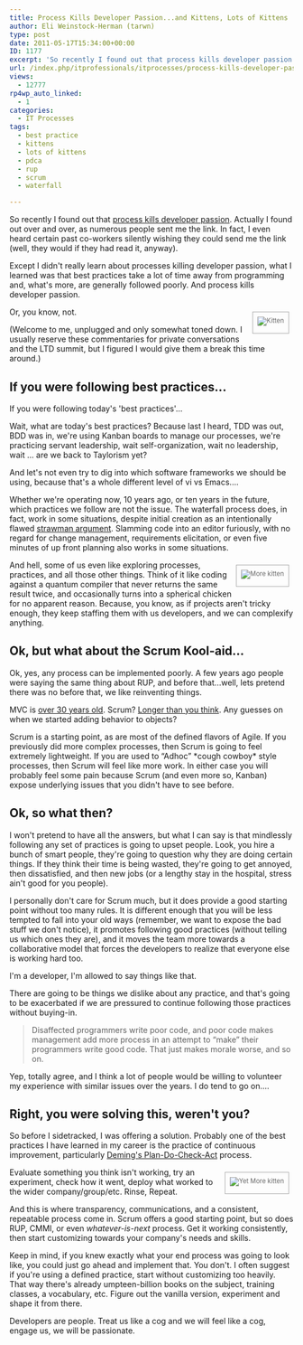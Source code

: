 ```yaml
---
title: Process Kills Developer Passion...and Kittens, Lots of Kittens
author: Eli Weinstock-Herman (tarwn)
type: post
date: 2011-05-17T15:34:00+00:00
ID: 1177
excerpt: 'So recently I found out that process kills developer passion. Actually I found out over and over, as numerous people sent me the link. In fact, I even heard certain past co-workers silently wishing they could send me the link (well, they would if they h&hellip;'
url: /index.php/itprofessionals/itprocesses/process-kills-developer-passion-and-kittens/
views:
  - 12777
rp4wp_auto_linked:
  - 1
categories:
  - IT Processes
tags:
  - best practice
  - kittens
  - lots of kittens
  - pdca
  - rup
  - scrum
  - waterfall

---
```

So recently I found out that [process kills developer passion][1]. Actually I found out over and over, as numerous people sent me the link. In fact, I even heard certain past co-workers silently wishing they could send me the link (well, they would if they had read it, anyway).

Except I didn't really learn about processes killing developer passion, what I learned was that best practices take a lot of time away from programming and, what's more, are generally followed poorly. And process kills developer passion.

<div style="border: 1px solid #AAAAAA; float: right; font-size: 80%; color: #666666; text-align: center; padding: 8px; margin: 8px;">
  <img src="http://www.tiernok.com/trent/2003_12_13_14.gif" alt="Kitten" style="padding-bottom: 5px; max-width: 250px;" />
</div>

Or, you know, not.

(Welcome to me, unplugged and only somewhat toned down. I usually reserve these commentaries for private conversations and the LTD summit, but I figured I would give them a break this time around.)

## If you were following best practices...

If you were following today's 'best practices'...

Wait, what are today's best practices? Because last I heard, TDD was out, BDD was in, we're using Kanban boards to manage our processes, we're practicing servant leadership, wait self-organization, wait no leadership, wait ... are we back to Taylorism yet?

And let's not even try to dig into which software frameworks we should be using, because that's a whole different level of vi vs Emacs....

Whether we're operating now, 10 years ago, or ten years in the future, which practices we follow are not the issue. The waterfall process does, in fact, work in some situations, despite initial creation as an intentionally flawed [strawman argument][2]. Slamming code into an editor furiously, with no regard for change management, requirements elicitation, or even five minutes of up front planning also works in some situations.

<div style="border: 1px solid #AAAAAA; float: right; font-size: 80%; color: #666666; text-align: center; padding: 8px; margin: 8px;">
  <img src="http://www.tiernok.com/trent/2004_01_19_20.gif" alt="More kitten" style="padding-bottom: 5px; max-width: 250px;" />
</div>

And hell, some of us even like exploring processes, practices, and all those other things. Think of it like coding against a quantum compiler that never returns the same result twice, and occasionally turns into a spherical chicken for no apparent reason. Because, you know, as if projects aren't tricky enough, they keep staffing them with us developers, and we can complexify anything.

## Ok, but what about the Scrum Kool-aid...

Ok, yes, any process can be implemented poorly. A few years ago people were saying the same thing about RUP, and before that...well, lets pretend there was no before that, we like reinventing things. 

MVC is [over 30 years old][3]. Scrum? [Longer than you think][4]. Any guesses on when we started adding behavior to objects?

Scrum is a starting point, as are most of the defined flavors of Agile. If you previously did more complex processes, then Scrum is going to feel extremely lightweight. If you are used to “Adhoc” \*cough cowboy\* style processes, then Scrum will feel like more work. In either case you will probably feel some pain because Scrum (and even more so, Kanban) expose underlying issues that you didn't have to see before.

## Ok, so what then?

I won't pretend to have all the answers, but what I can say is that mindlessly following any set of practices is going to upset people. Look, you hire a bunch of smart people, they're going to question why they are doing certain things. If they think their time is being wasted, they're going to get annoyed, then dissatisfied, and then new jobs (or a lengthy stay in the hospital, stress ain't good for you people).

I personally don't care for Scrum much, but it does provide a good starting point without too many rules. It is different enough that you will be less tempted to fall into your old ways (remember, we want to expose the bad stuff we don't notice), it promotes following good practices (without telling us which ones they are), and it moves the team more towards a collaborative model that forces the developers to realize that everyone else is working hard too.

I'm a developer, I'm allowed to say things like that.

There are going to be things we dislike about any practice, and that's going to be exacerbated if we are pressured to continue following those practices without buying-in. 

> Disaffected programmers write poor code, and poor code makes management add more process in an attempt to “make” their programmers write good code. That just makes morale worse, and so on.

Yep, totally agree, and I think a lot of people would be willing to volunteer my experience with similar issues over the years. I do tend to go on....

## Right, you were solving this, weren't you?

So before I sidetracked, I was offering a solution. Probably one of the best practices I have learned in my career is the practice of continuous improvement, particularly [Deming's Plan-Do-Check-Act][5] process.

<div style="border: 1px solid #AAAAAA; float: right; font-size: 80%; color: #666666; text-align: center; padding: 8px; margin: 8px;">
  <img src="http://www.tiernok.com/trent/2004_02_17_25.jpg" alt="Yet More kitten" style="padding-bottom: 5px; max-width: 250px;" />
</div>

Evaluate something you think isn't working, try an experiment, check how it went, deploy what worked to the wider company/group/etc. Rinse, Repeat.

And this is where transparency, communications, and a consistent, repeatable process come in. Scrum offers a good starting point, but so does RUP, CMMI, or even _whatever-is-next_ process. Get it working consistently, then start customizing towards your company's needs and skills.

Keep in mind, if you knew exactly what your end process was going to look like, you could just go ahead and implement that. You don't. I often suggest if you're using a defined practice, start without customizing too heavily. That way there's already umpteen-billion books on the subject, training classes, a vocabulary, etc. Figure out the vanilla version, experiment and shape it from there.

Developers are people. Treat us like a cog and we will feel like a cog, engage us, we will be passionate.

 [1]: http://radar.oreilly.com/2011/05/process-kills-developer-passion.html
 [2]: http://en.wikipedia.org/wiki/Waterfall_model "Waterfall Model at Wikipedia"
 [3]: http://c2.com/cgi/wiki?ModelViewControllerHistory "More info on MVC"
 [4]: http://scrum.jeffsutherland.com/2010/08/mike-beedle-on-early-history-of-scrum.html "Early history of scrum"
 [5]: http://en.wikipedia.org/wiki/PDCA "PDCA at Wikipedia"